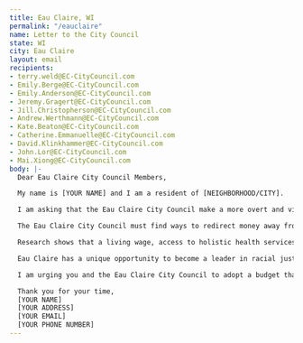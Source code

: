 ```yaml
---
title: Eau Claire, WI
permalink: "/eauclaire"
name: Letter to the City Council
state: WI
city: Eau Claire
layout: email
recipients:
- terry.weld@EC-CityCouncil.com
- Emily.Berge@EC-CityCouncil.com
- Emily.Anderson@EC-CityCouncil.com
- Jeremy.Gragert@EC-CityCouncil.com
- Jill.Christopherson@EC-CityCouncil.com
- Andrew.Werthmann@EC-CityCouncil.com
- Kate.Beaton@EC-CityCouncil.com
- Catherine.Emmanuelle@EC-CityCouncil.com
- David.Klinkhammer@EC-CityCouncil.com
- John.Lor@EC-CityCouncil.com
- Mai.Xiong@EC-CityCouncil.com
body: |-
  Dear Eau Claire City Council Members,

  My name is [YOUR NAME] and I am a resident of [NEIGHBORHOOD/CITY].

  I am asking that the Eau Claire City Council make a more overt and visible commitment to racial justice. The City of Eau Claire's inordinate investment in the Eau Claire Police Department (ECPD) comes at the expense of critical youth, education, and health services.

  The Eau Claire City Council must find ways to redirect money away from the Eau Claire Police Department’s overinflated budget and toward sectors that facilitate the dismantling of racial and class inequality.

  Research shows that a living wage, access to holistic health services and treatment, educational opportunity, and stable housing are far more successful at guaranteeing safety than police or prisons. As such, I demand more aggressive financial support be directed to those areas.

  Eau Claire has a unique opportunity to become a leader in racial justice, if we reallocate police funds to public education, homeless services, strong anti-poverty programs and city-wide anti-racist initiatives. I implore you to be a courageous leader at this time.

  I am urging you and the Eau Claire City Council to adopt a budget that defunds the police and funds non-violent, community-led health and safety strategies. Can I count on you to be a leader and put forth an anti-racist budget?

  Thank you for your time,
  [YOUR NAME]
  [YOUR ADDRESS]
  [YOUR EMAIL]
  [YOUR PHONE NUMBER]
---
```


